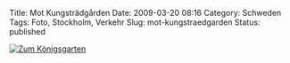 Title: Mot Kungsträdgården
Date: 2009-03-20 08:16
Category: Schweden
Tags: Foto, Stockholm, Verkehr
Slug: mot-kungstraedgarden
Status: published

[![Zum
Königsgarten](/pic/motkungstradg_s.jpg "Zum Königsgarten")](/pic/motkungstradg_l.jpg)

